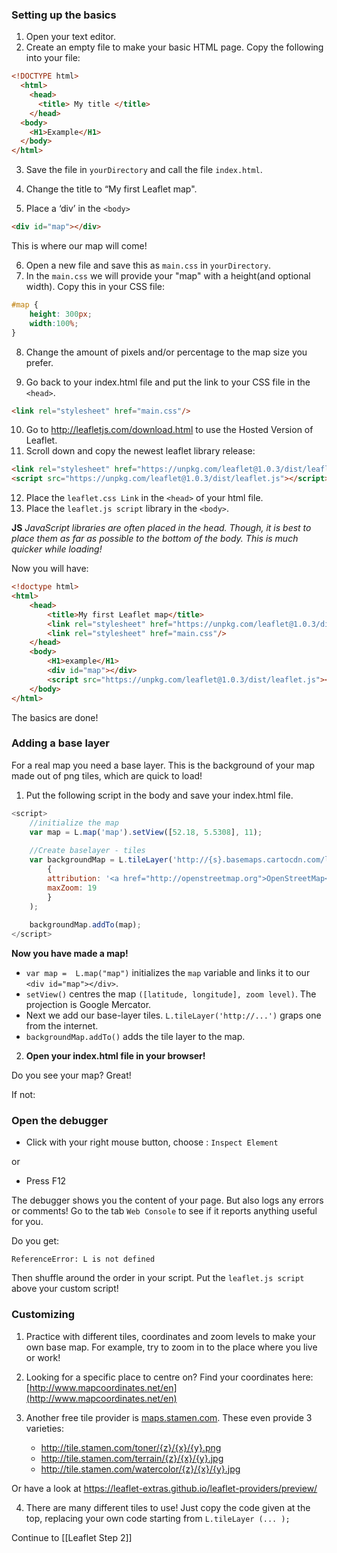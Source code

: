 ### Setting up the basics 

1. Open your text editor.
2. Create an empty file to make your basic HTML page. Copy the following into your file:

``` html
<!DOCTYPE html>
  <html>
    <head>
      <title> My title </title>
    </head>
  <body>
    <H1>Example</H1>
  </body>
</html>
```

3. Save the file in `yourDirectory` and call the file `index.html`.

4. Change the title to “My first Leaflet map".
5. Place a ‘div’ in the `<body>` 

``` html
<div id="map"></div>
```
This is where our map will come!

6. Open a new file and save this as `main.css` in `yourDirectory`. 
7. In the `main.css` we will provide your "map" with a height(and optional width). Copy this in your CSS file:

``` css
#map { 
	height: 300px; 
	width:100%;
} 
```
8. Change the amount of pixels and/or percentage to the map size you prefer.

9. Go back to your index.html file and put the link to your CSS file in the `<head>`.

``` html
<link rel="stylesheet" href="main.css"/>
```

10. Go to http://leafletjs.com/download.html to use the Hosted Version of Leaflet.
11. Scroll down and copy the newest leaflet library release:

``` html
<link rel="stylesheet" href="https://unpkg.com/leaflet@1.0.3/dist/leaflet.css" />
<script src="https://unpkg.com/leaflet@1.0.3/dist/leaflet.js"></script>
```
12. Place the `leaflet.css Link` in the `<head>` of your html file.
13. Place the `leaflet.js script` library in the `<body>`. 

**JS** *JavaScript libraries are often placed in the head. Though, it is best to place them as far as possible to the bottom of the body. This is much quicker while loading!*

Now you will have:

``` html
<!doctype html>
<html>
	<head>
		<title>My first Leaflet map</title>  
		<link rel="stylesheet" href="https://unpkg.com/leaflet@1.0.3/dist/leaflet.css" />
		<link rel="stylesheet" href="main.css"/>
	</head>   
	<body>
		<H1>example</H1>
		<div id="map"></div>
		<script src="https://unpkg.com/leaflet@1.0.3/dist/leaflet.js"></script>
	</body>
</html>
```
The basics are done! 

### Adding a base layer

For a real map you need a base layer. This is the background of your map made out of png tiles, which are quick to load!

1. Put the following script in the body and save your index.html file. 

``` js
<script>
	//initialize the map         
	var map = L.map('map').setView([52.18, 5.5308], 11);
	
	//Create baselayer - tiles         
	var backgroundMap = L.tileLayer('http://{s}.basemaps.cartocdn.com/light_all/{z}/{x}/{y}.png',
		{
		attribution: '<a href="http://openstreetmap.org">OpenStreetMap</a>contributors, <a href="http://creativecommons.org/licenses/by-sa/2.0/">CC-BY-SA</a>',
		maxZoom: 19
		}
	);
	
	backgroundMap.addTo(map);
</script>
``` 

**Now you have made a map!**

* `var map =  L.map("map")` initializes the `map` variable and links it to our `<div id="map"></div>`.
* `setView()` centres the map `([latitude, longitude], zoom level)`. The projection is Google Mercator. 
* Next we add our base-layer tiles. `L.tileLayer('http://...')` graps one from the internet. 
* `backgroundMap.addTo()` adds the tile layer to the map.

2. **Open your index.html file in your browser!**

Do you see your map? Great! 

If not:
### Open the debugger 

* Click with your right mouse button, choose : `Inspect Element`

or 

* Press F12

The debugger shows you the content of your page. But also logs any errors or comments! 
Go to the tab `Web Console` to see if it reports anything useful for you.

Do you get:

	ReferenceError: L is not defined

Then shuffle around the order in your script. Put the `leaflet.js script` above your custom script!


### Customizing

1. Practice with different tiles, coordinates and zoom levels to make your own base map. For example, try to zoom in to the place where you live or work! 

2. Looking for a specific place to centre on? Find your coordinates here: [http://www.mapcoordinates.net/en](http://www.mapcoordinates.net/en)

3. Another free tile provider is [maps.stamen.com](maps.stamen.com). These even provide 3 varieties:

	* http://tile.stamen.com/toner/{z}/{x}/{y}.png
	* http://tile.stamen.com/terrain/{z}/{x}/{y}.jpg
	* http://tile.stamen.com/watercolor/{z}/{x}/{y}.jpg

Or have a look at https://leaflet-extras.github.io/leaflet-providers/preview/ 

4. There are many different tiles to use! Just copy the code given at the top, replacing your own code starting from `L.tileLayer (... );`


Continue to [[Leaflet Step 2]]
